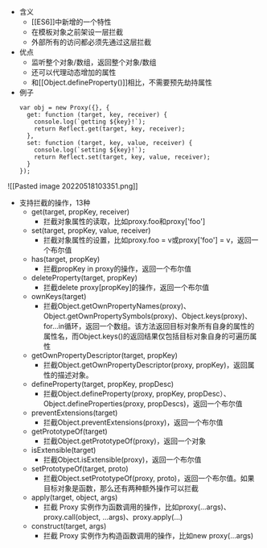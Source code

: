 - 含义
	- [[ES6]]中新增的一个特性
	- 在模板对象之前架设一层拦截
	- 外部所有的访问都必须先通过这层拦截
- 优点
	- 监听整个对象/数组，返回整个对象/数组
	- 还可以代理动态增加的属性
	- 和[[Object.defineProperty()]]相比，不需要预先劫持属性
- 例子
	```JS
	var obj = new Proxy({}, {
	  get: function (target, key, receiver) {
	    console.log(`getting ${key}!`);
	    return Reflect.get(target, key, receiver);
	  },
	  set: function (target, key, value, receiver) {
	    console.log(`setting ${key}!`);
	    return Reflect.set(target, key, value, receiver);
	  }
	});
	```
![[Pasted image 20220518103351.png]]
- 支持拦截的操作，13种
	- get(target, propKey, receiver)
		- 拦截对象属性的读取，比如proxy.foo和proxy\['foo']
	- set(target, propKey, value, receiver)
		- 拦截对象属性的设置，比如proxy.foo = v或proxy\['foo'] = v，返回一个布尔值
	- has(target, propKey)
		- 拦截propKey in proxy的操作，返回一个布尔值
	- deleteProperty(target, propKey)
		- 拦截delete proxy\[propKey]的操作，返回一个布尔值
	- ownKeys(target)
		- 拦截Object.getOwnPropertyNames(proxy)、Object.getOwnPropertySymbols(proxy)、Object.keys(proxy)、for...in循环，返回一个数组。该方法返回目标对象所有自身的属性的属性名，而Object.keys()的返回结果仅包括目标对象自身的可遍历属性
	- getOwnPropertyDescriptor(target, propKey)
		- 拦截Object.getOwnPropertyDescriptor(proxy, propKey)，返回属性的描述对象。
	- defineProperty(target, propKey, propDesc)
		- 拦截Object.defineProperty(proxy, propKey, propDesc）、Object.defineProperties(proxy, propDescs)，返回一个布尔值
	- preventExtensions(target)
		- 拦截Object.preventExtensions(proxy)，返回一个布尔值
	- getPrototypeOf(target)
		- 拦截Object.getPrototypeOf(proxy)，返回一个对象
	- isExtensible(target)
		- 拦截Object.isExtensible(proxy)，返回一个布尔值
	- setPrototypeOf(target, proto)
		- 拦截Object.setPrototypeOf(proxy, proto)，返回一个布尔值。如果目标对象是函数，那么还有两种额外操作可以拦截
	- apply(target, object, args)
		- 拦截 Proxy 实例作为函数调用的操作，比如proxy(...args)、proxy.call(object, ...args)、proxy.apply(...)
	- construct(target, args)
		- 拦截 Proxy 实例作为构造函数调用的操作，比如new proxy(...args)